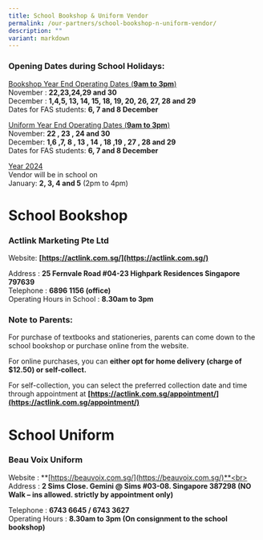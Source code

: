 ```yaml
---
title: School Bookshop & Uniform Vendor
permalink: /our-partners/school-bookshop-n-uniform-vendor/
description: ""
variant: markdown
---
```

### Opening Dates during School Holidays:

<u>Bookshop Year End Operating Dates (**9am to 3pm**)</u><br>
November : **22,23,24,29 and 30**<br>
December : **1,4,5, 13, 14, 15, 18, 19, 20, 26, 27, 28 and 29**<br>
Dates for FAS students: **6, 7 and 8 December**

<u>Uniform Year End Operating Dates (**9am to 3pm**)</u><br>
November: **22 , 23 , 24 and 30**<br>
December:  **1,6 ,7, 8 , 13 , 14 , 18 ,19 , 27 , 28 and 29**<br>
Dates for FAS students: **6, 7 and 8 December**

<u>Year 2024</u><br>
Vendor will be in school on <br>
January: **2, 3,  4 and  5** (2pm to 4pm)


# School Bookshop
### Actlink Marketing Pte Ltd  

Website: **[https://actlink.com.sg/](https://actlink.com.sg/)**

Address : **25 Fernvale Road #04-23 Highpark Residences Singapore 797639**<br>
Telephone : **6896 1156 (office)**<br>
Operating Hours in School : **8.30am to 3pm**

### Note to Parents:

For purchase of textbooks and stationeries, parents can come down to the school bookshop or purchase online from the website.

For online purchases, you can **either opt for home delivery (charge of $12.50) or self-collect.**

For self-collection, you can select the preferred collection date and time through appointment at **[https://actlink.com.sg/appointment/](https://actlink.com.sg/appointment/)**  


# School Uniform

### Beau Voix Uniform  

Website : **[https://beauvoix.com.sg/](https://beauvoix.com.sg/)**<br>
Address : **2 Sims Close. Gemini @ Sims #03-08. Singapore 387298 (NO Walk – ins allowed. strictly by appointment only)**

Telephone : **6743 6645 / 6743 3627**<br>
Operating Hours : **8.30am to 3pm (On consignment to the school bookshop)**